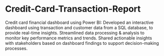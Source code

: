 # Credit-Card-Transaction-Report
Credit card financial dashboard using Power BI:
Developed an interactive dashboard using transaction and customer data from a SQL database, to provide real-time insights.
Streamlined data processing & analysis to monitor key performance metrics and trends.
Shared actionable insights with stakeholders based on dashboard findings to support decision-making processes.
